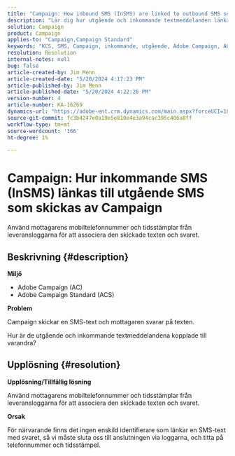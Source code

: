 ```yaml
---
title: "Campaign: How inbound SMS (InSMS) are linked to outbound SMS sent by Campaign"
description: "Lär dig hur utgående och inkommande textmeddelanden länkas till varandra i Campaign."
solution: Campaign
product: Campaign
applies-to: "Campaign,Campaign Standard"
keywords: "KCS, SMS, Campaign, inkommande, utgående, Adobe Campaign, AC Adobe Campaign Standard, ACS"
resolution: Resolution
internal-notes: null
bug: false
article-created-by: Jim Menn
article-created-date: "5/20/2024 4:17:23 PM"
article-published-by: Jim Menn
article-published-date: "5/20/2024 4:22:26 PM"
version-number: 4
article-number: KA-16269
dynamics-url: "https://adobe-ent.crm.dynamics.com/main.aspx?forceUCI=1&pagetype=entityrecord&etn=knowledgearticle&id=07d3706b-c416-ef11-9f8a-6045bd006268"
source-git-commit: fc3b4247e0a19e5e810e4e3a94cac395c406a8ff
workflow-type: tm+mt
source-wordcount: '166'
ht-degree: 1%

---
```


# Campaign: Hur inkommande SMS (InSMS) länkas till utgående SMS som skickas av Campaign


Använd mottagarens mobiltelefonnummer och tidsstämplar från leveransloggarna för att associera den skickade texten och svaret.

## Beskrivning {#description}


<b>Miljö</b>

- Adobe Campaign (AC)
- Adobe Campaign Standard (ACS)


<b>Problem</b>

Campaign skickar en SMS-text och mottagaren svarar på texten.

Hur är de utgående och inkommande textmeddelandena kopplade till varandra?


## Upplösning {#resolution}


<b>Upplösning/Tillfällig lösning</b>

Använd mottagarens mobiltelefonnummer och tidsstämplar från leveransloggarna för att associera den skickade texten och svaret.

<b>Orsak</b>

För närvarande finns det ingen enskild identifierare som länkar en SMS-text med svaret, så vi måste sluta oss till anslutningen via loggarna, och titta på telefonnummer och tidsstämpel.


